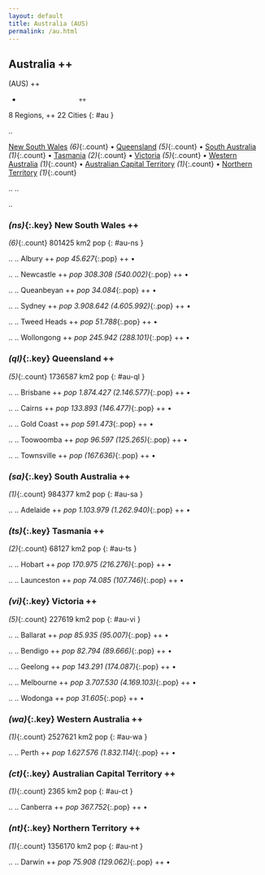 ```yaml
---
layout: default
title: Australia (AUS)
permalink: /au.html
---
```



## Australia   ++
(AUS)  ++
-                     ++
8 Regions, ++
22 Cities
{: #au }

.. 

[New South Wales](#au-ns) _(6)_{:.count} • [Queensland](#au-ql) _(5)_{:.count} • [South Australia](#au-sa) _(1)_{:.count} • [Tasmania](#au-ts) _(2)_{:.count} • [Victoria](#au-vi) _(5)_{:.count} • [Western Australia](#au-wa) _(1)_{:.count} • [Australian Capital Territory](#au-ct) _(1)_{:.count} • [Northern Territory](#au-nt) _(1)_{:.count}


.. 
.. 



.. 


### _(ns)_{:.key} New South Wales  ++
_(6)_{:.count}    801425 km2   pop
{: #au-ns }


..
..
Albury  ++
 _pop 45.627_{:.pop} ++
•

..
..
Newcastle  ++
 _pop 308.308 (540.002)_{:.pop} ++
•

..
..
Queanbeyan  ++
 _pop 34.084_{:.pop} ++
•

..
..
Sydney  ++
 _pop 3.908.642 (4.605.992)_{:.pop} ++
•

..
..
Tweed Heads  ++
 _pop 51.788_{:.pop} ++
•

..
..
Wollongong  ++
 _pop 245.942 (288.101)_{:.pop} ++
•




### _(ql)_{:.key} Queensland  ++
_(5)_{:.count}    1736587 km2   pop
{: #au-ql }


..
..
Brisbane  ++
 _pop 1.874.427 (2.146.577)_{:.pop} ++
•

..
..
Cairns  ++
 _pop 133.893 (146.477)_{:.pop} ++
•

..
..
Gold Coast  ++
 _pop 591.473_{:.pop} ++
•

..
..
Toowoomba  ++
 _pop 96.597 (125.265)_{:.pop} ++
•

..
..
Townsville  ++
 _pop (167.636)_{:.pop} ++
•




### _(sa)_{:.key} South Australia  ++
_(1)_{:.count}    984377 km2   pop
{: #au-sa }


..
..
Adelaide  ++
 _pop 1.103.979 (1.262.940)_{:.pop} ++
•




### _(ts)_{:.key} Tasmania  ++
_(2)_{:.count}    68127 km2   pop
{: #au-ts }


..
..
Hobart  ++
 _pop 170.975 (216.276)_{:.pop} ++
•

..
..
Launceston  ++
 _pop 74.085 (107.746)_{:.pop} ++
•




### _(vi)_{:.key} Victoria  ++
_(5)_{:.count}    227619 km2   pop
{: #au-vi }


..
..
Ballarat  ++
 _pop 85.935 (95.007)_{:.pop} ++
•

..
..
Bendigo  ++
 _pop 82.794 (89.666)_{:.pop} ++
•

..
..
Geelong  ++
 _pop 143.291 (174.087)_{:.pop} ++
•

..
..
Melbourne  ++
 _pop 3.707.530 (4.169.103)_{:.pop} ++
•

..
..
Wodonga  ++
 _pop 31.605_{:.pop} ++
•




### _(wa)_{:.key} Western Australia  ++
_(1)_{:.count}    2527621 km2   pop
{: #au-wa }


..
..
Perth  ++
 _pop 1.627.576 (1.832.114)_{:.pop} ++
•




### _(ct)_{:.key} Australian Capital Territory  ++
_(1)_{:.count}    2365 km2   pop
{: #au-ct }


..
..
Canberra  ++
 _pop 367.752_{:.pop} ++
•




### _(nt)_{:.key} Northern Territory  ++
_(1)_{:.count}    1356170 km2   pop
{: #au-nt }


..
..
Darwin  ++
 _pop 75.908 (129.062)_{:.pop} ++
•


 

